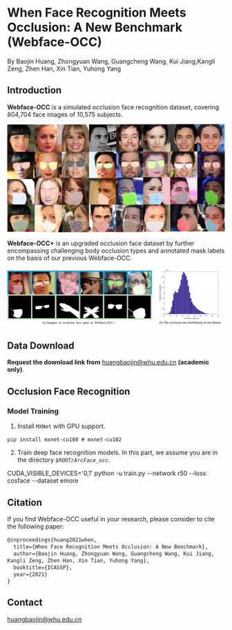 # When Face Recognition Meets Occlusion: A New Benchmark (Webface-OCC)
By Baojin Huang, Zhongyuan Wang, Guangcheng Wang, Kui Jiang,Kangli Zeng, Zhen Han, Xin Tian, Yuhong Yang

## Introduction

 **Webface-OCC** is a simulated occlusion face recognition dataset, covering 804,704 face images of 10,575 subjects.

<div align=center>
	<img src="./images/data.png"> 
</div>

**Webface-OCC+** is an upgraded occlusion face dataset by further encompassing challenging body occlusion types and annotated mask labels on the basis of
our previous Webface-OCC.

<div align=center>
	<img src="./images/sample_pair.png"> 
</div>

## Data Download

**Request the download link from** huangbaojin@whu.edu.cn **(academic only)**.

## Occlusion Face Recognition
### Model Training

1. Install `MXNet` with GPU support.

```
pip install mxnet-cu100 # mxnet-cu102
```
2. Train deep face recognition models.
In this part, we assume you are in the directory *`$ROOT/ArcFace_occ`*.

CUDA_VISIBLE_DEVICES='0,1' python -u train.py --network r50 --loss cosface --dataset emore

## Citation

If you find Webface-OCC useful in your research, please consider to cite the following paper:

```
@inproceedings{huang2021when,
  title={When Face Recognition Meets Occlusion: A New Benchmark},
  author={Baojin Huang, Zhongyuan Wang, Guangcheng Wang, Kui Jiang, Kangli Zeng, Zhen Han, Xin Tian, Yuhong Yang},
  booktitle={ICASSP},
  year={2021}
}
```

## Contact

huangbaojin@whu.edu.cn
